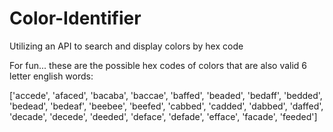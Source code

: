 # Color-Identifier

Utilizing an API to search and display colors by hex code

For fun... these are the possible hex codes of colors that are also valid 6 letter english words:

['accede', 'afaced', 'bacaba', 'baccae', 'baffed', 'beaded', 'bedaff', 'bedded', 'bedead', 'bedeaf', 'beebee', 'beefed', 'cabbed', 'cadded', 'dabbed', 'daffed', 'decade', 'decede', 'deeded', 'deface', 'defade', 'efface', 'facade', 'feeded']
